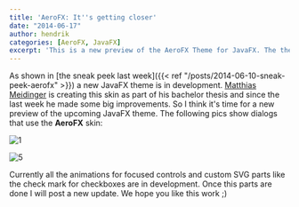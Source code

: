 ```yaml
---
title: 'AeroFX: It''s getting closer'
date: "2014-06-17"
author: hendrik
categories: [AeroFX, JavaFX]
excerpt: 'This is a new preview of the AeroFX Theme for JavaFX. The theme creates a native look and feel for JavaFX applications on Windows.'
---
```

As shown in [the sneak peek last week]({{< ref "/posts/2014-06-10-sneak-peek-aerofx" >}}) a new JavaFX theme is in development. [Matthias Meidinger](http://sigpwr.de) is creating this skin as part of his bachelor thesis and since the last week he made some big improvements. So I think it's time for a new preview of the upcoming JavaFX theme. The following pics show dialogs that use the __AeroFX__ skin:

![1](/posts/guigarage-legacy/j1.jpg)

![5](/posts/guigarage-legacy/j5.jpg)

Currently all the animations for focused controls and custom SVG parts like the check mark for checkboxes are in development. Once this parts are done I will post a new update. We hope you like this work ;)
